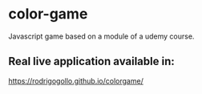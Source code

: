 # color-game
Javascript game based on a module of a udemy course.
## Real live application available in: ##
https://rodrigogollo.github.io/colorgame/
